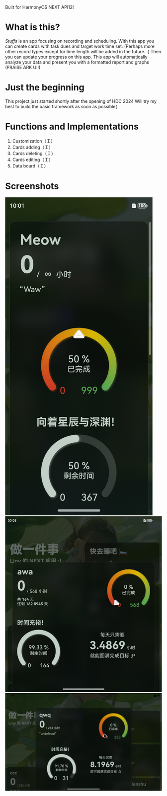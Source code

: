 Built for HarmonyOS NEXT API12!

# What is this?
*Stuffs* is an app focusing on recording and scheduling. With this app you can create cards with task dues and target work time set.
(Perhaps more other record types except for time length will be added in the future...)
Then you can update your progress on this app.
This app will automatically analyze your data and present you with a formatted report and graphs (PRAISE ARK UI!)

# Just the beginning
This project just started shortly after the opening of HDC 2024
Will try my best to build the basic framework as soon as possible(

# Functions and Implementations
1. Customization（Ｉ）
2. Cards adding（Ｉ）
3. Cards deleting（Ｉ）
4. Cards editing（Ｉ）
5. Data board（Ｉ）

# Screenshots
![Phone](Examples/Screenshot_Phone.png)
![Foldable](Examples/Screenshot_Foldable.png)
![Pad](Examples/Screenshot_Pad.png)
